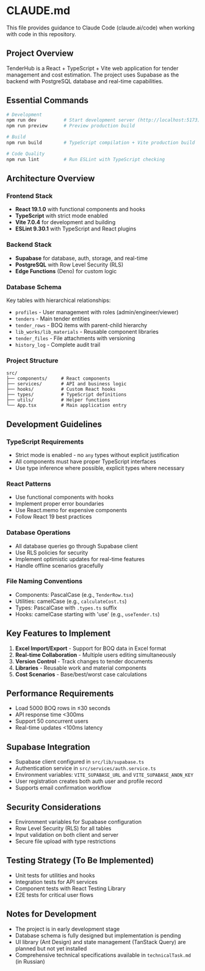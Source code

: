 # CLAUDE.md

This file provides guidance to Claude Code (claude.ai/code) when working with code in this repository.

## Project Overview

TenderHub is a React + TypeScript + Vite web application for tender management and cost estimation. The project uses Supabase as the backend with PostgreSQL database and real-time capabilities.

## Essential Commands

```bash
# Development
npm run dev          # Start development server (http://localhost:5173)
npm run preview      # Preview production build

# Build
npm run build        # TypeScript compilation + Vite production build

# Code Quality
npm run lint         # Run ESLint with TypeScript checking
```

## Architecture Overview

### Frontend Stack
- **React 19.1.0** with functional components and hooks
- **TypeScript** with strict mode enabled
- **Vite 7.0.4** for development and building
- **ESLint 9.30.1** with TypeScript and React plugins

### Backend Stack
- **Supabase** for database, auth, storage, and real-time
- **PostgreSQL** with Row Level Security (RLS)
- **Edge Functions** (Deno) for custom logic

### Database Schema
Key tables with hierarchical relationships:
- `profiles` - User management with roles (admin/engineer/viewer)
- `tenders` - Main tender entities
- `tender_rows` - BOQ items with parent-child hierarchy
- `lib_works/lib_materials` - Reusable component libraries
- `tender_files` - File attachments with versioning
- `history_log` - Complete audit trail

### Project Structure
```
src/
├── components/     # React components
├── services/       # API and business logic
├── hooks/          # Custom React hooks  
├── types/          # TypeScript definitions
├── utils/          # Helper functions
└── App.tsx         # Main application entry
```

## Development Guidelines

### TypeScript Requirements
- Strict mode is enabled - no `any` types without explicit justification
- All components must have proper TypeScript interfaces
- Use type inference where possible, explicit types where necessary

### React Patterns
- Use functional components with hooks
- Implement proper error boundaries
- Use React.memo for expensive components
- Follow React 19 best practices

### Database Operations
- All database queries go through Supabase client
- Use RLS policies for security
- Implement optimistic updates for real-time features
- Handle offline scenarios gracefully

### File Naming Conventions
- Components: PascalCase (e.g., `TenderRow.tsx`)
- Utilities: camelCase (e.g., `calculateCost.ts`)
- Types: PascalCase with `.types.ts` suffix
- Hooks: camelCase starting with 'use' (e.g., `useTender.ts`)

## Key Features to Implement

1. **Excel Import/Export** - Support for BOQ data in Excel format
2. **Real-time Collaboration** - Multiple users editing simultaneously
3. **Version Control** - Track changes to tender documents
4. **Libraries** - Reusable work and material components
5. **Cost Scenarios** - Base/best/worst case calculations

## Performance Requirements
- Load 5000 BOQ rows in ≤30 seconds
- API response time <300ms
- Support 50 concurrent users
- Real-time updates <100ms latency

## Supabase Integration
- Supabase client configured in `src/lib/supabase.ts`
- Authentication service in `src/services/auth.service.ts`
- Environment variables: `VITE_SUPABASE_URL` and `VITE_SUPABASE_ANON_KEY`
- User registration creates both auth user and profile record
- Supports email confirmation workflow

## Security Considerations
- Environment variables for Supabase configuration
- Row Level Security (RLS) for all tables
- Input validation on both client and server
- Secure file upload with type restrictions

## Testing Strategy (To Be Implemented)
- Unit tests for utilities and hooks
- Integration tests for API services
- Component tests with React Testing Library
- E2E tests for critical user flows

## Notes for Development
- The project is in early development stage
- Database schema is fully designed but implementation is pending
- UI library (Ant Design) and state management (TanStack Query) are planned but not yet installed
- Comprehensive technical specifications available in `technicalTask.md` (in Russian)